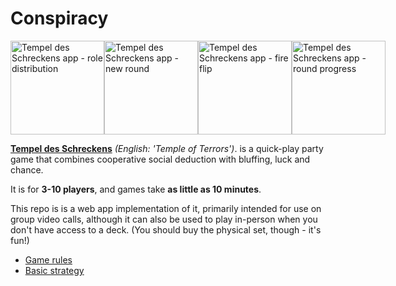 # Conspiracy

<div style="display: flex; justify-content: space-around;">
  <img alt="Tempel des Schreckens app - role distribution" src="./assets/role-distribution.png" width="150" />
  <img alt="Tempel des Schreckens app - new round" src="./assets/new-round.png" width="150" />
  <img alt="Tempel des Schreckens app - fire flip" src="./assets/fire-flip.png" width="150" />
  <img alt="Tempel des Schreckens app - round progress" src="./assets/round-progress.png" width="150" />
</div>

[**Tempel des Schreckens**](https://www.spiel-des-jahres.de/en/games/tempel-des-schreckens/) *(English: 'Temple of Terrors')*. is a quick-play party game that combines cooperative social deduction with bluffing, luck and chance.

It is for **3-10 players**, and games take **as little as 10 minutes**.

This repo is is a web app implementation of it, primarily intended for use on group video calls, although it can also be used to play in-person when you don't have access to a deck. (You should buy the physical set, though - it's fun!)

- [Game rules](RULES.md)
- [Basic strategy](STRATEGY.md)